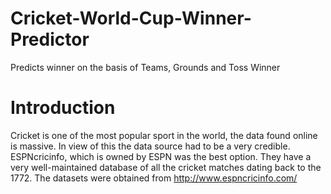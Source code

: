 # Cricket-World-Cup-Winner-Predictor
Predicts winner on the basis of Teams, Grounds and Toss Winner

# Introduction
Cricket is one of the most popular sport in the world, the data found online is massive. In view of this the data source had to be a very credible. ESPNcricinfo, which is owned by ESPN was the best option. They have a very well-maintained database of all the cricket matches dating back to the 1772. The datasets were obtained from http://www.espncricinfo.com/
